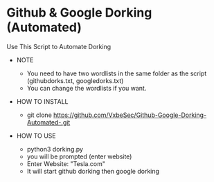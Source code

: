 # Github & Google Dorking (Automated)
Use This Script to Automate Dorking

- NOTE
  - You need to have two wordlists in the same folder as the script (githubdorks.txt, googledorks.txt)
  - You can change the wordlists if you want.

- HOW TO INSTALL
  - git clone https://github.com/VxbeSec/Github-Google-Dorking-Automated-.git


- HOW TO USE
  - python3 dorking.py
  - you will be prompted (enter website)
  - Enter Website: "Tesla.com"
  - It will start github dorking then google dorking
